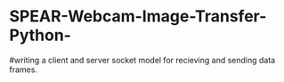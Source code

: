 # SPEAR-Webcam-Image-Transfer-Python-
#writing a client and server socket model for recieving and sending data frames. 
